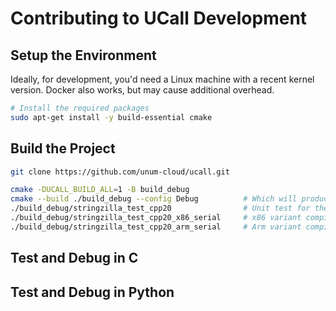 # Contributing to UCall Development

## Setup the Environment

Ideally, for development, you'd need a Linux machine with a recent kernel version.
Docker also works, but may cause additional overhead.

```bash
# Install the required packages
sudo apt-get install -y build-essential cmake 
```

## Build the Project



```bash
git clone https://github.com/unum-cloud/ucall.git

cmake -DUCALL_BUILD_ALL=1 -B build_debug
cmake --build ./build_debug --config Debug          # Which will produce the following targets:
./build_debug/stringzilla_test_cpp20                # Unit test for the entire library compiled for current hardware
./build_debug/stringzilla_test_cpp20_x86_serial     # x86 variant compiled for IvyBridge - last arch. before AVX2
./build_debug/stringzilla_test_cpp20_arm_serial     # Arm variant compiled without Neon
```

## Test and Debug in C

## Test and Debug in Python


